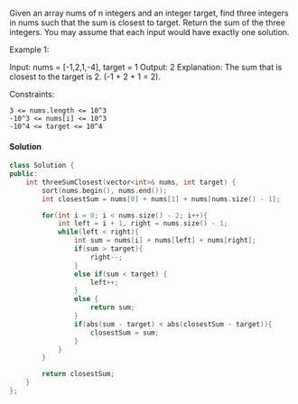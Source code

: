 Given an array nums of n integers and an integer target, find three integers in nums such that the sum is closest to target. Return the sum of the three integers. You may assume that each input would have exactly one solution. 

Example 1:

Input: nums = [-1,2,1,-4], target = 1
Output: 2
Explanation: The sum that is closest to the target is 2. (-1 + 2 + 1 = 2). 

Constraints:

    3 <= nums.length <= 10^3
    -10^3 <= nums[i] <= 10^3
    -10^4 <= target <= 10^4

#### Solution
```cpp
class Solution {
public:
    int threeSumClosest(vector<int>& nums, int target) {
        sort(nums.begin(), nums.end());            
        int closestSum = nums[0] + nums[1] + nums[nums.size() - 1];

        for(int i = 0; i < nums.size() - 2; i++){
            int left = i + 1, right = nums.size() - 1;
            while(left < right){
                int sum = nums[i] + nums[left] + nums[right];
                if(sum > target){
                    right--;
                }
                else if(sum < target) {
                    left++;
                }
                else {
                    return sum;
                }
                if(abs(sum - target) < abs(closestSum - target)){
                    closestSum = sum;
                }
            }
        }

        return closestSum;
    }
};
```
